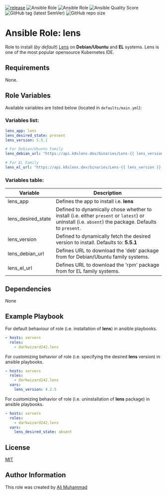 [![release](https://github.com/darkwizard242/ansible-role-lens/workflows/release/badge.svg)](https://github.com/darkwizard242/ansible-role-lens/actions?query=workflow%3Arelease) ![Ansible Role](https://img.shields.io/ansible/role/56851?color=dark%20green%20) ![Ansible Role](https://img.shields.io/ansible/role/d/56851?label=role%20downloads) ![Ansible Quality Score](https://img.shields.io/ansible/quality/56851?label=ansible%20quality%20score) ![GitHub tag (latest SemVer)](https://img.shields.io/github/tag/darkwizard242/ansible-role-lens?label=release) ![GitHub repo size](https://img.shields.io/github/repo-size/darkwizard242/ansible-role-lens?color=orange&style=flat-square)

# Ansible Role: lens

Role to install (_by default_) [Lens](https://k8slens.dev/) on **Debian/Ubuntu** and **EL** systems. Lens is one of the most popular opensource Kubernetes IDE.

## Requirements

None.

## Role Variables

Available variables are listed below (located in `defaults/main.yml`):

### Variables list:

```yaml
lens_app: lens
lens_desired_state: present
lens_version: 5.5.1

# For Debian/Ubuntu Family
lens_debian_url: "https://api.k8slens.dev/binaries/Lens-{{ lens_version }}-latest.20220525.1.amd64.deb"

# For EL Family
lens_el_url: "https://api.k8slens.dev/binaries/Lens-{{ lens_version }}-latest.20220525.1.x86_64.rpm"
```

### Variables table:

Variable           | Description
------------------ | ----------------------------------------------------------------------------------------------------------------------------------------------------
lens_app           | Defines the app to install i.e. **lens**
lens_desired_state | Defined to dynamically chose whether to install (i.e. either `present` or `latest`) or uninstall (i.e. `absent`) the package. Defaults to `present`.
lens_version       | Defined to dynamically fetch the desired version to install. Defaults to: **5.5.1**
lens_debian_url    | Defines URL to download the 'deb' package from for Debian/Ubuntu family systems.
lens_el_url        | Defines URL to download the 'rpm' package from for EL family systems.

## Dependencies

None

## Example Playbook

For default behaviour of role (i.e. installation of **lens**) in ansible playbooks.

```yaml
- hosts: servers
  roles:
    - darkwizard242.lens
```

For customizing behavior of role (i.e. specifying the desired **lens** version) in ansible playbooks.

```yaml
- hosts: servers
  roles:
    - darkwizard242.lens
  vars:
    lens_version: 4.2.5
```

For customizing behavior of role (i.e. uninstallation of **lens** package) in ansible playbooks.

```yaml
- hosts: servers
  roles:
    - darkwizard242.lens
  vars:
    lens_desired_state: absent
```

## License

[MIT](https://github.com/darkwizard242/ansible-role-lens/blob/master/LICENSE)

## Author Information

This role was created by [Ali Muhammad](https://www.alimuhammad.dev)
